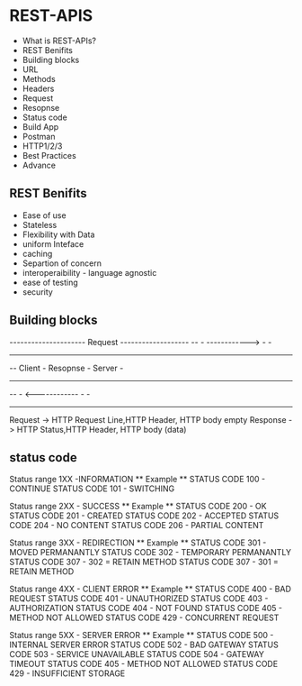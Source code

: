 # REST-APIS
- What is REST-APIs?
- REST Benifits
- Building blocks
 - URL
 - Methods
 - Headers
 - Request
 - Resopnse
 - Status code
- Build App
- Postman
- HTTP1/2/3
- Best Practices
- Advance

## REST Benifits

- Ease of use
- Stateless
- Flexibility with Data
- uniform Inteface
- caching
- Separtion of concern
- interoperaibility - language agnostic
- ease of testing
- security


## Building blocks

---------------------    Request        -------------------
--                  -  ------------>    -                 -
--                  -                   -                 -
--      Client      -    Resopnse       -     Server      -
--                  -                   -                 -
--                  -  <------------    -                 -
----------------------                  -------------------

Request ->  HTTP Request Line,HTTP Header, HTTP body empty
Response ->  HTTP Status,HTTP Header, HTTP body (data)


## status code

Status range 1XX -INFORMATION 
** Example **
STATUS CODE 100 - CONTINUE
STATUS CODE 101 - SWITCHING

Status range 2XX - SUCCESS 
** Example **
STATUS CODE 200 - OK
STATUS CODE 201 - CREATED
STATUS CODE 202 - ACCEPTED
STATUS CODE 204 - NO CONTENT
STATUS CODE 206 - PARTIAL CONTENT


Status range 3XX - REDIRECTION 
** Example **
STATUS CODE 301 - MOVED PERMANANTLY
STATUS CODE 302 - TEMPORARY PERMANANTLY
STATUS CODE 307 - 302 = RETAIN METHOD
STATUS CODE 307 - 301 = RETAIN METHOD

Status range 4XX - CLIENT ERROR 
** Example **
STATUS CODE 400 - BAD REQUEST
STATUS CODE 401 - UNAUTHORIZED
STATUS CODE 403 - AUTHORIZATION
STATUS CODE 404 - NOT FOUND
STATUS CODE 405 - METHOD NOT ALLOWED
STATUS CODE 429 - CONCURRENT REQUEST


Status range 5XX - SERVER ERROR 
** Example **
STATUS CODE 500 - INTERNAL SERVER ERROR
STATUS CODE 502 - BAD GATEWAY
STATUS CODE 503 - SERVICE UNAVAILABLE
STATUS CODE 504 - GATEWAY TIMEOUT
STATUS CODE 405 - METHOD NOT ALLOWED
STATUS CODE 429 - INSUFFICIENT STORAGE

